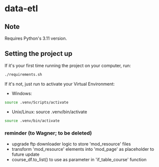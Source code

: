 # data-etl

## Note
Requires Python's 3.11 version.

## Setting the project up
If it's your first time running the project on your computer, run:
```bash
./requirements.sh
```

If it's not, just run to activate your Virtual Environment:

- Windows:
```bash
source .venv/Scripts/activate
```
- Unix/Linux:
source .venv/bin/activate
```bash
source .venv/bin/activate
```

### reminder (to Wagner; to be deleted)
- upgrade ftp downloader logic to store 'mod_resource' files
- transform 'mod_resource' elements into 'mod_page' as placeholder to future update
- course_df.to_list() to use as parameter in 'if_table_course' function
